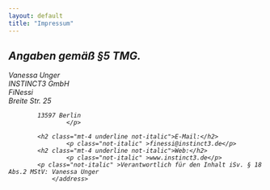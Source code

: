 ```yaml
---
layout: default
title: "Impressum"
---
```

<main class="bg-cover mt-24 transform-none md:skew-y-6" style="background-image: url({{ "/assets/images/background.webp" | relative_url }})">
	<div class="max-w-4xl mx-auto bg-transparent  shadow-inner shadow-white">
			<section class="pt-6 pb-32 last:mb-0 bg-stone-900 text-stone-50">
				<address class="p-12 transform-none md:-skew-y-6">
					<h2 class="underline not-italic">Angaben gemäß §5 TMG.</h2>
                    <p class="mt-2 not-italic">Vanessa Unger <br />
                        INSTINCT3 GmbH <br />
                        FiNessi<br />
			Breite Str. 25
                        
			13597 Berlin
                    </p>

		    <h2 class="mt-4 underline not-italic">E-Mail:</h2>
                    <p class="not-italic" >finessi@instinct3.de</p>
		    <h2 class="mt-4 underline not-italic">Web:</h2>
                    <p class="not-italic" >www.instinct3.de</p>
		    <p class="not-italic" >Verantwortlich für den Inhalt iSv. § 18 Abs.2 MStV: Vanessa Unger
				</address>
				
		   
</p>
			</section>
	</div>
</main>
